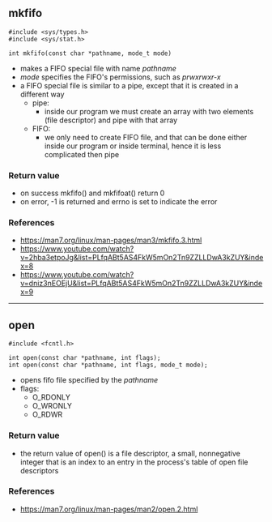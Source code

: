 ## mkfifo
    #include <sys/types.h>
    #include <sys/stat.h>

    int mkfifo(const char *pathname, mode_t mode)

 - makes a FIFO special file with name *pathname*
 - *mode* specifies the FIFO's permissions, such as *prwxrwxr-x*
 - a FIFO special file is similar to a pipe, except that it is created in a different way
   - pipe:
      - inside our program we must create an array with two elements (file descriptor) and pipe with that array
   - FIFO:
      - we only need to create FIFO file, and that can be done either inside our program or inside terminal, hence it is less complicated then pipe

### Return value
 - on success mkfifo() and mkfifoat() return 0
 - on error, -1 is returned and errno is set to indicate the error

### References
 - https://man7.org/linux/man-pages/man3/mkfifo.3.html
 - https://www.youtube.com/watch?v=2hba3etpoJg&list=PLfqABt5AS4FkW5mOn2Tn9ZZLLDwA3kZUY&index=8
 - https://www.youtube.com/watch?v=dniz3nEOEjU&list=PLfqABt5AS4FkW5mOn2Tn9ZZLLDwA3kZUY&index=9

---------------------------------------------------------------------------
## open
    #include <fcntl.h>
    
    int open(const char *pathname, int flags);
    int open(const char *pathname, int flags, mode_t mode);

 - opens fifo file specified by the *pathname*
 - flags:
    - O_RDONLY
    - O_WRONLY
    - O_RDWR

### Return value
 - the return value of open() is a file descriptor, a small, nonnegative integer that is an index to an
   entry in the process's table of open file descriptors

### References
 - https://man7.org/linux/man-pages/man2/open.2.html